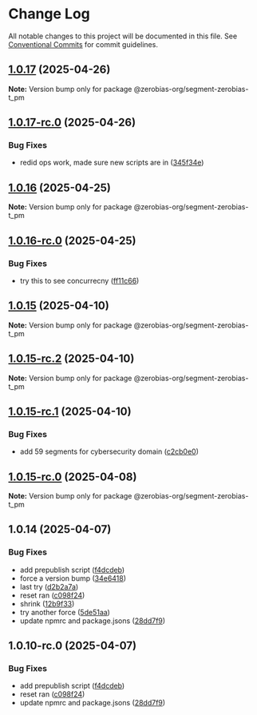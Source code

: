 # Change Log

All notable changes to this project will be documented in this file.
See [Conventional Commits](https://conventionalcommits.org) for commit guidelines.

## [1.0.17](https://github.com/zerobias-org/segment/compare/@zerobias-org/segment-zerobias-t_pm@1.0.17-rc.0...@zerobias-org/segment-zerobias-t_pm@1.0.17) (2025-04-26)

**Note:** Version bump only for package @zerobias-org/segment-zerobias-t_pm





## [1.0.17-rc.0](https://github.com/zerobias-org/segment/compare/@zerobias-org/segment-zerobias-t_pm@1.0.16...@zerobias-org/segment-zerobias-t_pm@1.0.17-rc.0) (2025-04-26)


### Bug Fixes

* redid ops work, made sure new scripts are in ([345f34e](https://github.com/zerobias-org/segment/commit/345f34ec926029dc141943b3e321676adb4a2888))





## [1.0.16](https://github.com/zerobias-org/segment/compare/@zerobias-org/segment-zerobias-t_pm@1.0.16-rc.0...@zerobias-org/segment-zerobias-t_pm@1.0.16) (2025-04-25)

**Note:** Version bump only for package @zerobias-org/segment-zerobias-t_pm





## [1.0.16-rc.0](https://github.com/zerobias-org/segment/compare/@zerobias-org/segment-zerobias-t_pm@1.0.15...@zerobias-org/segment-zerobias-t_pm@1.0.16-rc.0) (2025-04-25)


### Bug Fixes

* try this to see concurrecny ([ff11c66](https://github.com/zerobias-org/segment/commit/ff11c66d67cb9f185098fd640d4139178d29ae22))





## [1.0.15](https://github.com/zerobias-org/segment/compare/@zerobias-org/segment-zerobias-t_pm@1.0.15-rc.2...@zerobias-org/segment-zerobias-t_pm@1.0.15) (2025-04-10)

**Note:** Version bump only for package @zerobias-org/segment-zerobias-t_pm





## [1.0.15-rc.2](https://github.com/zerobias-org/segment/compare/@zerobias-org/segment-zerobias-t_pm@1.0.15-rc.1...@zerobias-org/segment-zerobias-t_pm@1.0.15-rc.2) (2025-04-10)

**Note:** Version bump only for package @zerobias-org/segment-zerobias-t_pm





## [1.0.15-rc.1](https://github.com/zerobias-org/segment/compare/@zerobias-org/segment-zerobias-t_pm@1.0.15-rc.0...@zerobias-org/segment-zerobias-t_pm@1.0.15-rc.1) (2025-04-10)


### Bug Fixes

* add 59 segments for cybersecurity domain ([c2cb0e0](https://github.com/zerobias-org/segment/commit/c2cb0e0c1f1eabb51d7f5a6ae6db98c1516fcdbe))





## [1.0.15-rc.0](https://github.com/zerobias-org/segment/compare/@zerobias-org/segment-zerobias-t_pm@1.0.14...@zerobias-org/segment-zerobias-t_pm@1.0.15-rc.0) (2025-04-08)

**Note:** Version bump only for package @zerobias-org/segment-zerobias-t_pm





## 1.0.14 (2025-04-07)


### Bug Fixes

* add prepublish  script ([f4dcdeb](https://github.com/zerobias-org/segment/commit/f4dcdebd8680d01e015ebc89587a9f70d641afe4))
* force a version bump ([34e6418](https://github.com/zerobias-org/segment/commit/34e6418d078a9f5caf40c511a89dcf0bdb606dc7))
* last try ([d2b2a7a](https://github.com/zerobias-org/segment/commit/d2b2a7afeca45e2d7ca0beaa1e1bed46a09a82c4))
* reset ran ([c098f24](https://github.com/zerobias-org/segment/commit/c098f240eaf5c840d8c595e05e0ad4eee510fe71))
* shrink ([12b9f33](https://github.com/zerobias-org/segment/commit/12b9f3366b3d0b69018a20f5b5f01d86ad87753f))
* try another force ([5de51aa](https://github.com/zerobias-org/segment/commit/5de51aa6220d857f3e235e2a0c7557b40ee8e5e3))
* update npmrc and package.jsons ([28dd7f9](https://github.com/zerobias-org/segment/commit/28dd7f9ea06676c82b88aabf586f5bb6b974bf3b))





## 1.0.10-rc.0 (2025-04-07)


### Bug Fixes

* add prepublish  script ([f4dcdeb](https://github.com/zerobias-org/segment/commit/f4dcdebd8680d01e015ebc89587a9f70d641afe4))
* reset ran ([c098f24](https://github.com/zerobias-org/segment/commit/c098f240eaf5c840d8c595e05e0ad4eee510fe71))
* update npmrc and package.jsons ([28dd7f9](https://github.com/zerobias-org/segment/commit/28dd7f9ea06676c82b88aabf586f5bb6b974bf3b))
